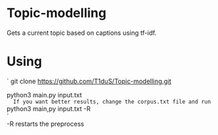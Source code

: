 # Topic-modelling
Gets a current topic based on captions using tf-idf.

# Using
`
  git clone https://github.com/T1duS/Topic-modelling.git  
  
  python3 main.py input.txt  
`  
If you want better results, change the corpus.txt file and run  
`  
python3 main,py input.txt -R   
`    
-R restarts the preprocess
